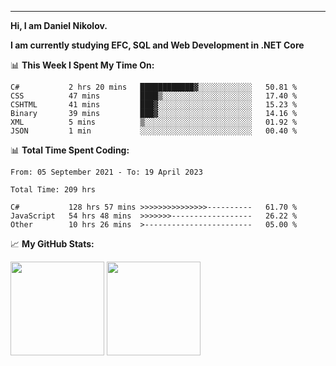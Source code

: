 ---
**Hi, I am Daniel Nikolov.**

**I am currently studying EFC, SQL and Web Development in .NET Core**

📊 **This Week I Spent My Time On:**
<!--START_SECTION:wakaweekly-->

```text
C#           2 hrs 20 mins   ████████████▓░░░░░░░░░░░░   50.81 %
CSS          47 mins         ████▒░░░░░░░░░░░░░░░░░░░░   17.40 %
CSHTML       41 mins         ███▓░░░░░░░░░░░░░░░░░░░░░   15.23 %
Binary       39 mins         ███▓░░░░░░░░░░░░░░░░░░░░░   14.16 %
XML          5 mins          ▒░░░░░░░░░░░░░░░░░░░░░░░░   01.92 %
JSON         1 min           ░░░░░░░░░░░░░░░░░░░░░░░░░   00.40 %
```

<!--END_SECTION:wakaweekly-->

📊 **Total Time Spent Coding:**
<!--START_SECTION:waka-->

```text
From: 05 September 2021 - To: 19 April 2023

Total Time: 209 hrs

C#           128 hrs 57 mins >>>>>>>>>>>>>>>----------   61.70 %
JavaScript   54 hrs 48 mins  >>>>>>>------------------   26.22 %
Other        10 hrs 26 mins  >------------------------   05.00 %
```

<!--END_SECTION:waka-->

📈 **My GitHub Stats:**

<p>
  <img height="150em" src="https://github-readme-stats.vercel.app/api?username=NikolovDaniel&show_icons=true&hide_border=true&&count_private=true&include_all_commits=true" />
  <img height="150em" src="https://github-readme-stats.vercel.app/api/top-langs/?username=NikolovDaniel&exclude_repo=KNN-Image-Classification&show_icons=true&hide_border=true&layout=compact&langs_count=8s"/>
</p>
